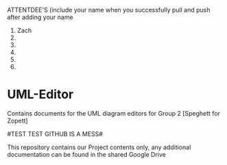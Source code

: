 ATTENTDEE'S (include your name when you successfully pull and push after adding your name

1) Zach
2)
3)
4)
5)
6)


# UML-Editor
Contains documents for the UML diagram editors for Group 2 [Speghett for Zopett]  

#TEST TEST GITHUB IS A MESS#

This repository contains our Project contents only, any additional documentation can be found in the shared Google Drive
